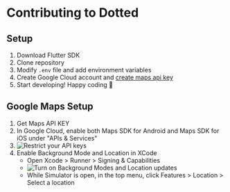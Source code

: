 # Contributing to Dotted

## Setup

1. Download Flutter SDK
2. Clone repository
3. Modify `.env` file and add environment variables
4. Create Google Cloud account and [create maps api key](https://console.cloud.google.com/google/maps-apis/)
5. Start developing! Happy coding 🍻

## Google Maps Setup

1. Get Maps API KEY
2. In Google Cloud, enable both Maps SDK for Android and Maps SDK for iOS under "APIs & Services"
3. ![Restrict your API keys]("/assets/images/docs/restrict_google_api_key.png")
4. Enable Background Mode and Location in XCode
   - Open Xcode > Runner > Signing & Capabilities
   - ![Turn on Background Modes and Location updates]("/assets/images/docs/xcode-background-modes-location-updates.png")
   - While Simulator is open, in the top menu, click Features > Location > Select a location
